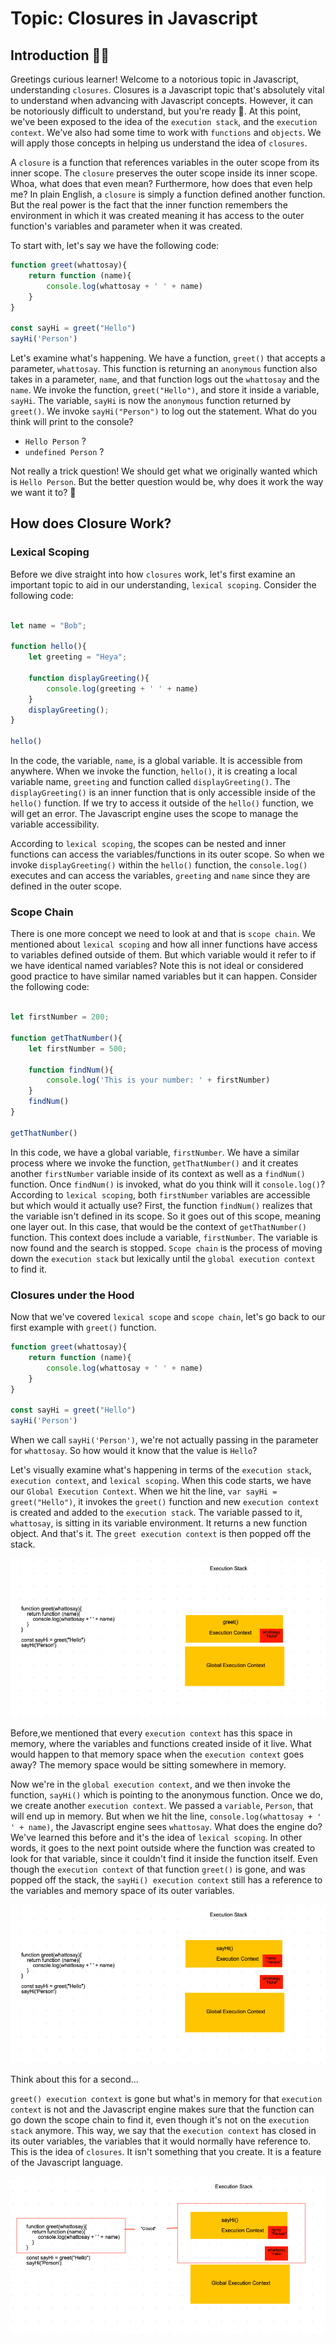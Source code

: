 # Topic: Closures in Javascript

## Introduction 👋🏼

Greetings curious learner! Welcome to a notorious topic in Javascript, understanding `closures`. Closures is a Javascript topic that's absolutely vital to understand when advancing with Javascript concepts. However, it can be notoriously difficult to understand, but you're ready 💪. At this point, we've been exposed to the idea of the `execution stack`, and the `execution context`. We've also had some time to work with `functions` and `objects`. We will apply those concepts in helping us understand the idea of `closures`. 

A `closure` is a function that references variables in the outer scope from its inner scope. The `closure` preserves the outer scope inside its inner scope. Whoa, what does that even mean? Furthermore, how does that even help me? In plain English, a `closure` is simply a function defined another function. But the real power is the fact that the inner function remembers the environment in which it was created meaning it has access to the outer function's variables and parameter when it was created.

To start with, let's say we have the following code:

```js
function greet(whattosay){
    return function (name){
        console.log(whattosay + ' ' + name)
    }
}

const sayHi = greet("Hello")
sayHi('Person') 

```

Let's examine what's happening. We have a function, `greet()` that accepts a parameter, `whattosay`. This function is returning an `anonymous` function also takes in a parameter, `name`, and that function logs out the `whattosay` and the `name`. We invoke the function, `greet("Hello")`, and store it inside a variable, `sayHi`. The variable, `sayHi` is now the `anonymous` function returned by `greet()`. We invoke `sayHi("Person")` to log out the statement. What do you think will print to the console?

- `Hello Person` ?
- `undefined Person` ?

Not really a trick question! We should get what we originally wanted which is `Hello Person`. But the better question would be, why does it work the way we want it to? 🤔

## How does Closure Work?

### Lexical Scoping

Before we dive straight into how `closures` work, let's first examine an important topic to aid in our understanding, `lexical scoping`. Consider the following code:

```js

let name = "Bob";

function hello(){
    let greeting = "Heya";

    function displayGreeting(){
        console.log(greeting + ' ' + name)
    }
    displayGreeting();
}

hello()
```

In the code, the variable, `name`, is a global variable. It is accessible from anywhere. When we invoke the function, `hello()`, it is creating a local variable name, `greeting` and function called `displayGreeting()`. The `displayGreeting()` is an inner function that is only accessible inside of the `hello()` function. If we try to access it outside of the `hello()` function, we will get an error. The Javascript engine uses the scope to manage the variable accessibility.

According to `lexical scoping`, the scopes can be nested and inner functions can access the variables/functions in its outer scope. So when we invoke `displayGreeting()` within the `hello()` function, the `console.log()` executes and can access the variables, `greeting` and `name` since they are defined in the outer scope.

### Scope Chain

There is one more concept we need to look at and that is `scope chain`. We mentioned about `lexical scoping` and how all inner functions have access to variables defined outside of them. But which variable would it refer to if we have identical named variables? Note this is not ideal or considered good practice to have similar named variables but it can happen. Consider the following code:

```js

let firstNumber = 200;

function getThatNumber(){
    let firstNumber = 500;

    function findNum(){
        console.log('This is your number: ' + firstNumber)
    }
    findNum()
}

getThatNumber()
```

In this code, we have a global variable, `firstNumber`. We have a similar process where we invoke the function, `getThatNumber()` and it creates another `firstNumber` variable inside of its context as well as a `findNum()` function. Once `findNum()` is invoked, what do you think will it `console.log()`? According to `lexical scoping`, both `firstNumber` variables are accessible but which would it actually use? First, the function `findNum()` realizes that the variable isn't defined in its scope. So it goes out of this scope, meaning one layer out. In this case, that would be the context of `getThatNumber()` function. This context does include a variable, `firstNumber`. The variable is now found and the search is stopped. `Scope chain` is the process of moving down the `execution stack` but lexically until the `global execution context` to find it.

### Closures under the Hood

Now that we've covered `lexical scope` and `scope chain`, let's go back to our first example with `greet()` function. 

```js
function greet(whattosay){
    return function (name){
        console.log(whattosay + ' ' + name)
    }
}

const sayHi = greet("Hello")
sayHi('Person') 
```

When we call `sayHi('Person')`, we're not actually passing in the parameter for `whattosay`. So how would it know that the value is `Hello`?

Let's visually examine what's happening in terms of the `execution stack`, `execution context`, and `lexical scoping`. When this code starts, we have our `Global Execution Context`. When we hit the line, `var sayHi = greet("Hello")`, it invokes the `greet()` function and new `execution context` is created and added to the `execution stack`. The variable passed to it, `whattosay`, is sitting in its variable environment. It returns a new function object. And that's it. The `greet execution context` is then popped off the stack. 

![Closure Beginning](/sample-images/closure-beginning.png)

Before,we mentioned that every `execution context` has this space in memory, where the variables and functions created inside of it live. What would happen to that memory space when the `execution context` goes away? The memory space would be sitting somewhere in memory. 

Now we're in the `global execution context`, and we then invoke the function, `sayHi()` which is pointing to the anonymous function. Once we do, we create another `execution context`. We passed a `variable`, `Person`, that will end up in memory. But when we hit the line, `console.log(whattosay + ' ' + name)`, the Javascript engine sees `whattosay`. What does the engine do? We've learned this before and it's the idea of `lexical scoping`. In other words, it goes to the next point outside where the function was created to look for that variable, since it couldn't find it inside the function itself. Even though the `execution context` of that function `greet()` is gone, and was popped off the stack, the `sayHi() execution context` still has a reference to the variables and memory space of its outer variables.

![Closure Middle](/sample-images/closure-middle.png)

Think about this for a second...

`greet() execution context` is gone but what's in memory for that `execution context` is not and the Javascript engine makes sure that the function can go down the scope chain to find it, even though it's not on the `execution stack` anymore. This way, we say that the `execution context` has closed in its outer variables, the variables that it would normally have reference to. This is the idea of `closures`. It isn't something that you create. It is a feature of the Javascript language.

![Closure End](/sample-images/closure-end.png)



